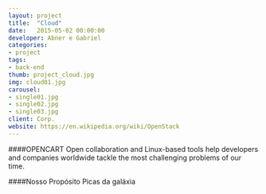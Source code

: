 ```yaml
---
layout: project
title:  "Cloud"
date:   2015-05-02 00:00:00
developer: Abner e Gabriel
categories:
- project
tags:
- back-end
thumb: project_cloud.jpg
img: cloud01.jpg
carousel:
- single01.jpg
- single02.jpg
- single03.jpg
client: Corp.
website: https://en.wikipedia.org/wiki/OpenStack
---
```

####OPENCART
Open collaboration and Linux-based tools help developers and companies worldwide tackle the most challenging problems of our time.


####Nosso Propósito
Picas da galáxia